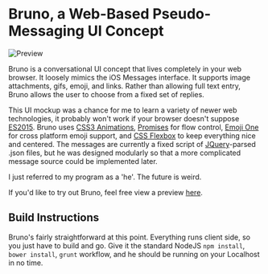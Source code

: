# Bruno, a Web-Based Pseudo-Messaging UI Concept

![Preview](https://raw.githubusercontent.com/ImStuartJones/bruno/master/screenshot.png)

Bruno is a conversational UI concept that lives completely in your web browser. It loosely mimics the iOS Messages interface. It supports image attachments, gifs, emoji, and links. Rather than allowing full text entry, Bruno allows the user to choose from a fixed set of replies.

This UI mockup was a chance for me to learn a variety of newer web technologies, it probably won't work if your browser doesn't suppose [ES2015](https://babeljs.io/docs/learn-es2015/). Bruno uses [CSS3 Animations](https://developer.mozilla.org/en-US/docs/Web/CSS/CSS_Animations/Using_CSS_animations), [Promises](https://developer.mozilla.org/en-US/docs/Web/JavaScript/Reference/Global_Objects/Promise) for flow control, [Emoji One](http://emojione.com) for cross platform emoji support, and [CSS Flexbox](https://developer.mozilla.org/en-US/docs/Web/CSS/CSS_Flexible_Box_Layout/Using_CSS_flexible_boxes) to keep everything nice and centered. The messages are currently a fixed script of [JQuery](https://jquery.com)-parsed .json files, but he was designed modularly so that a more complicated message source could be implemented later.

I just referred to my program as a 'he'. The future is weird.

If you'd like to try out Bruno, feel free view a preview [here](http://stuart-jones.com/bruno).

## Build Instructions

Bruno's fairly straightforward at this point. Everything runs client side, so you just have to build and go. Give it the standard NodeJS `npm install`, `bower install`, `grunt` workflow, and he should be running on your Localhost in no time.
